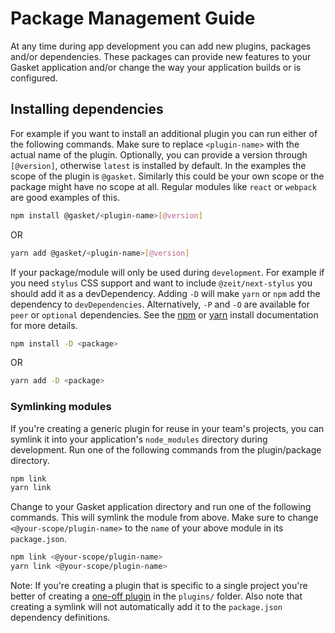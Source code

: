 # Package Management Guide

At any time during app development you can add new plugins, packages and/or
dependencies. These packages can provide new features to your Gasket application
and/or change the way your application builds or is configured.

## Installing dependencies

For example if you want to install an additional plugin you can run either of
the following commands. Make sure to replace `<plugin-name>` with the actual
name of the plugin. Optionally, you can provide a version through `[@version]`,
otherwise `latest` is installed by default. In the examples the scope of the
plugin is `@gasket`. Similarly this could be your own scope or the package might
have no scope at all. Regular modules like `react` or `webpack` are good
examples of this.

```bash
npm install @gasket/<plugin-name>[@version]
```

OR

```bash
yarn add @gasket/<plugin-name>[@version]
```

If your package/module will only be used during `development`. For example if
you need `stylus` CSS support and want to include `@zeit/next-stylus` you should
add it as a devDependency. Adding `-D` will make `yarn` or `npm` add the
dependency to `devDependencies`. Alternatively, `-P` and `-O` are available for
`peer` or `optional` dependencies. See the [npm][npm install] or
[yarn][yarn install] install documentation for more details.

```bash
npm install -D <package>
```

OR

```bash
yarn add -D <package>
```

### Symlinking modules

If you're creating a generic plugin for reuse in your team's projects, you can
symlink it into your application's `node_modules` directory during development.
Run one of the following commands from the plugin/package directory.

```bash
npm link
yarn link
```

Change to your Gasket application directory and run one of the following
commands. This will symlink the module from above. Make sure to change
`<@your-scope/plugin-name>` to the `name` of your above module in its
`package.json`.

```bash
npm link <@your-scope/plugin-name>
yarn link <@your-scope/plugin-name>
```

Note: If you're creating a plugin that is specific to a single project you're
better of creating a [one-off plugin] in the `plugins/` folder. Also note that
creating a symlink will not automatically add it to the `package.json`
dependency definitions.

[npm install]: https://docs.npmjs.com/cli/install
[yarn install]: https://yarnpkg.com/en/docs/cli/add#toc-yarn-add-dev-d
[one-off plugin]: authoring-plugins.md#one-off-plugins
